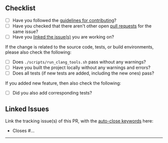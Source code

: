 ## Checklist

<!-- Use [x] to mark item done, or just click the checkboxes with device pointer -->

- [ ] Have you followed the [guidelines for contributing](/CONTRIBUTING.md)?
- [ ] Have you checked that there aren't other open [pull requests](http://github.com/seoklab/nurikit/pulls) for the same issue?
- [ ] Have you [linked the issue(s)](#linked-issues) you are working on?

If the change is related to the source code, tests, or build environments, please also check the following:

- [ ] Does `./scripts/run_clang_tools.sh` pass without any warnings?
- [ ] Have you built the project locally without any warnings and errors?
- [ ] Does all tests (if new tests are added, including the new ones) pass?

If you added new feature, then also check the following:

- [ ] Did you also add corresponding tests?

## Linked Issues

Link the tracking issue(s) of this PR, with the [auto-close keywords](https://docs.github.com/issues/tracking-your-work-with-issues/linking-a-pull-request-to-an-issue) here:

- Closes #...

---

<!-- Start the description of the PR here -->
